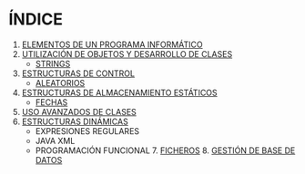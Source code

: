 # **ÍNDICE**

   1. [ELEMENTOS DE UN PROGRAMA INFORMÁTICO](/Apuntes/Tema1.md)
   2. [UTILIZACIÓN DE OBJETOS Y DESARROLLO DE CLASES](/Apuntes/Tema2.md)
       * [STRINGS](/Apuntes/Strings.md)
   3. [ESTRUCTURAS DE CONTROL](/Apuntes/Tema3.md)
       * [ALEATORIOS](/Apuntes/Aleatorios.md)
   4. [ESTRUCTURAS DE ALMACENAMIENTO ESTÁTICOS](/Apuntes/Tema4.md)
       * [FECHAS](/Apuntes/Fechas.md)
   5. [USO AVANZADOS DE CLASES](/Apuntes/Tema5.md)
   6. [ESTRUCTURAS DINÁMICAS](/Apuntes/Tema6.md)
       * EXPRESIONES REGULARES
       * JAVA XML
       * PROGRAMACIÓN FUNCIONAL
    7. [FICHEROS](/Apuntes/Tema7.md)
    8. [GESTIÓN DE BASE DE DATOS](/Apuntes/Tema8.md)
